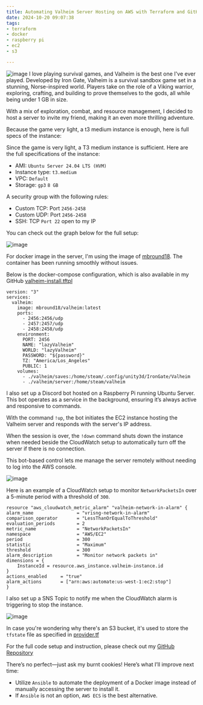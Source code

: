 ```yaml
---
title: Automating Valheim Server Hosting on AWS with Terraform and GitHub Actions
date: 2024-10-20 09:07:38
tags:
- terraform
- docker
- raspberry pi
- ec2
- s3

---
```

![image](https://blog.khoah.net/media/terraform-github-action-for-valheim/valheim-cover-new.jpg)
I love playing survival games, and Valheim is the best one I've ever played. Developed by Iron Gate, Valheim is a survival sandbox game set in a stunning, Norse-inspired world. Players take on the role of a Viking warrior, exploring, crafting, and building to prove themselves to the gods, all while being under 1 GB in size.

With a mix of exploration, combat, and resource management, I decided to host a server to invite my friend, making it an even more thrilling adventure.

Because the game very light, a t3 medium instance is enough, here is full specs of the instance:


Since the game is very light, a T3 medium instance is sufficient. Here are the full specifications of the instance:

- AMI: `Ubuntu Server 24.04 LTS (HVM)`
- Instance type: `t3.medium`
- VPC: `Default`
- Storage: `gp3` `8 GB`


A security group with the following rules:
- Custom TCP: Port `2456-2458`
- Custom UDP: Port `2456-2458`
- SSH: TCP `Port 22` open to my IP

You can check out the graph below for the full setup:

![image](https://blog.khoah.net/media/terraform-github-action-for-valheim/graph-new.png)

For docker image in the server, I'm using the image of [mbround18](https://hub.docker.com/r/mbround18/valheim). The container has been running smoothly without issues. 

Below is the docker-compose configuration, which is also available in my GitHub [valheim-install.tftpl](https://github.com/ehoang0106/terraform-valheim-server/blob/master/terraform/valheim-install.tftpl)

```docker
version: "3"
services:
  valheim:
    image: mbround18/valheim:latest
    ports:
      - 2456:2456/udp
      - 2457:2457/udp
      - 2458:2458/udp
    environment:
      PORT: 2456
      NAME: "lazyValheim"
      WORLD: "lazyValheim"
      PASSWORD: "${password}"
      TZ: "America/Los_Angeles"
      PUBLIC: 1
    volumes:
      - ./valheim/saves:/home/steam/.config/unity3d/IronGate/Valheim
      - ./valheim/server:/home/steam/valheim

```

I also set up a Discord bot hosted on a Raspberry Pi running Ubuntu Server. 
This bot operates as a service in the background, ensuring it’s always active and responsive to commands. 

With the command `!up`, the bot initiates the EC2 instance hosting the Valheim server and responds with the server's IP address.

When the session is over, the `!down` command shuts down the instance when needed beside the CloudWatch setup to automatically turn off the server if there is no connection. 

This bot-based control lets me manage the server remotely without needing to log into the AWS console.

![image](https://blog.khoah.net/media/terraform-github-action-for-valheim/discord_sc.png)

Here is an example of a CloudWatch setup to monitor `NetworkPacketsIn` over a 5-minute period with a threshold of `300`.

```docker
resource "aws_cloudwatch_metric_alarm" "valheim-network-in-alarm" {
alarm_name                = "vrisng-network-in-alarm"
comparison_operator       = "LessThanOrEqualToThreshold"
evaluation_periods        = 2
metric_name               = "NetworkPacketsIn"
namespace                 = "AWS/EC2"
period                    = 300
statistic                 = "Maximum"
threshold                 = 300
alarm_description         = "Monitor network packets in"
dimensions = {
    InstanceId = resource.aws_instance.valheim-instance.id
}
actions_enabled     = "true"
alarm_actions       = ["arn:aws:automate:us-west-1:ec2:stop"]
}
```

I also set up a SNS Topic to notify me when the CloudWatch alarm is triggering to stop the instance.

![image](https://blog.khoah.net/media/terraform-github-action-for-valheim/sns-noti.png)

In case you're wondering why there's an S3 bucket, it's used to store the `tfstate` file as specified in [provider.tf](https://github.com/ehoang0106/terraform-valheim-server/blob/master/terraform/provider.tf)

For the full code setup and instruction, please check out my [GitHub Repository](https://github.com/ehoang0106/terraform-valheim-server)

There’s no perfect—just ask my burnt cookies! Here’s what I’ll improve next time:

- Utilize `Ansible` to automate the deployment of a Docker image instead of manually accessing the server to install it.
- If `Ansible` is not an option, `AWS ECS` is the best alternative.
